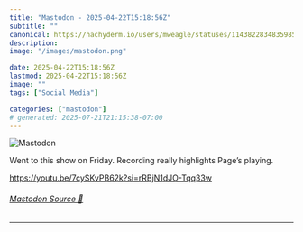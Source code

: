 ```yaml
---
title: "Mastodon - 2025-04-22T15:18:56Z"
subtitle: ""
canonical: https://hachyderm.io/users/mweagle/statuses/114382283483598598
description:
image: "/images/mastodon.png"

date: 2025-04-22T15:18:56Z
lastmod: 2025-04-22T15:18:56Z
image: ""
tags: ["Social Media"]

categories: ["mastodon"]
# generated: 2025-07-21T21:15:38-07:00
---
```

![Mastodon](/images/mastodon.png)

<p>Went to this show on Friday. Recording really highlights Page’s playing.</p><p><a href="https://youtu.be/7cySKvPB62k?si=rRBjN1dJO-Tqq33w" target="_blank" rel="nofollow noopener noreferrer" translate="no"><span class="invisible">https://</span><span class="ellipsis">youtu.be/7cySKvPB62k?si=rRBjN1</span><span class="invisible">dJO-Tqq33w</span></a></p>


###### [Mastodon Source 🐘](https://hachyderm.io/@mweagle/114382283483598598)

___
